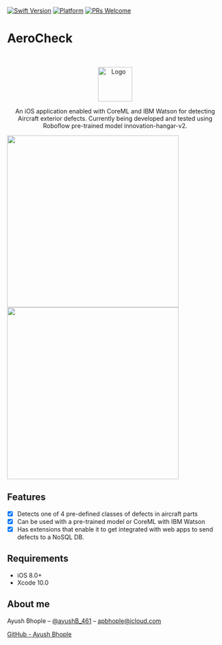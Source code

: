 
[![Swift Version][swift-image]][swift-url]
[![Platform](https://img.shields.io/cocoapods/p/LFAlertController.svg?style=flat)](http://cocoapods.org/pods/LFAlertController)
[![PRs Welcome](https://img.shields.io/badge/PRs-welcome-brightgreen.svg?style=flat-square)](http://makeapullrequest.com)

# AeroCheck
<br />
<p align="center">
  <a href="https://github.com/alexanderritik/Best-README-Template">
    <img src="logo.jpeg" alt="Logo" width="80" height="80">
  </a>
  <p align="center">
    An iOS application enabled with CoreML and IBM Watson for detecting Aircraft exterior defects.
    Currently being developed and tested using Roboflow pre-trained model innovation-hangar-v2.
  </p>
</p>

<p align="row">
<img src= "https://media.giphy.com/media/HYOlBKJBqgAfe/giphy.gif" width="400" >
<img src= "https://media.giphy.com/media/HYOlBKJBqgAfe/giphy.gif" width="400" >
</p>

## Features

- [x] Detects one of 4 pre-defined classes of defects in aircraft parts
- [x] Can be used with a pre-trained model or CoreML with IBM Watson
- [x] Has extensions that enable it to get integrated with web apps to send defects to a NoSQL DB.

## Requirements

- iOS 8.0+
- Xcode 10.0

## About me

Ayush Bhople – [@ayushB_461](https://x.com/ayushB_461) – apbhople@icloud.com

[GitHub - Ayush Bhople](https://github.com/abhople1902)

[swift-image]:https://img.shields.io/badge/swift-3.0-orange.svg
[swift-url]: https://swift.org/
